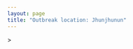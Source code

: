```yaml
---
layout: page
title: "Outbreak location: Jhunjhunun"
---
```

<div id="mapid">
<script src="https://buda-magenta.github.io/hazard_map/load_map.js"></script>
><script>
var marker_outbreak = L.marker([28.079690, 75.541768],{"autoPan": true}).addTo(map); marker_outbreak.bindTooltip("Jhunjhunun").openTooltip();

var circle_1 = L.circle([28.195647, 76.616518], {"pane": "markerPane", "color": "red", "fill": true, "fillOpacity": 0.2, "fillRule": "evenodd", "lineCap": "round", "lineJoin": "round", "opacity": 1.0, "radius": 110147, "stroke": true, "weight": 3}).addTo(map);
circle_1.bindTooltip("Rewari<br>rank: 1<br>hazard index: 0.110148")
circle_1.bindPopup('<a href="https://buda-magenta.github.io/hazard_map/Rewari">Rewari</a>')

var circle_2 = L.circle([27.662826, 75.027926], {"pane": "markerPane", "color": "red", "fill": true, "fillOpacity": 0.2, "fillRule": "evenodd", "lineCap": "round", "lineJoin": "round", "opacity": 1.0, "radius": 93434, "stroke": true, "weight": 3}).addTo(map);
circle_2.bindTooltip("Sikar<br>rank: 2<br>hazard index: 0.093435")
circle_2.bindPopup('<a href="https://buda-magenta.github.io/hazard_map/Sikar">Sikar</a>')

var circle_3 = L.circle([28.651718, 77.221939], {"pane": "markerPane", "color": "red", "fill": true, "fillOpacity": 0.2, "fillRule": "evenodd", "lineCap": "round", "lineJoin": "round", "opacity": 1.0, "radius": 75381, "stroke": true, "weight": 3}).addTo(map);
circle_3.bindTooltip("Delhi<br>rank: 3<br>hazard index: 0.075382")
circle_3.bindPopup('<a href="https://buda-magenta.github.io/hazard_map/Delhi">Delhi</a>')

var circle_4 = L.circle([26.915458, 75.818982], {"pane": "markerPane", "color": "red", "fill": true, "fillOpacity": 0.2, "fillRule": "evenodd", "lineCap": "round", "lineJoin": "round", "opacity": 1.0, "radius": 21804, "stroke": true, "weight": 3}).addTo(map);
circle_4.bindTooltip("Jaipur<br>rank: 4<br>hazard index: 0.021805")
circle_4.bindPopup('<a href="https://buda-magenta.github.io/hazard_map/Jaipur">Jaipur</a>')

var circle_5 = L.circle([29.168807, 75.746110], {"pane": "markerPane", "color": "red", "fill": true, "fillOpacity": 0.2, "fillRule": "evenodd", "lineCap": "round", "lineJoin": "round", "opacity": 1.0, "radius": 21322, "stroke": true, "weight": 3}).addTo(map);
circle_5.bindTooltip("Hisar<br>rank: 5<br>hazard index: 0.021323")
circle_5.bindPopup('<a href="https://buda-magenta.github.io/hazard_map/Hisar">Hisar</a>')

var circle_6 = L.circle([28.402979, 77.310384], {"pane": "markerPane", "color": "red", "fill": true, "fillOpacity": 0.2, "fillRule": "evenodd", "lineCap": "round", "lineJoin": "round", "opacity": 1.0, "radius": 8677, "stroke": true, "weight": 3}).addTo(map);
circle_6.bindTooltip("Faridabad<br>rank: 6<br>hazard index: 0.008677")
circle_6.bindPopup('<a href="https://buda-magenta.github.io/hazard_map/Faridabad">Faridabad</a>')

var circle_7 = L.circle([28.428262, 77.002700], {"pane": "markerPane", "color": "red", "fill": true, "fillOpacity": 0.2, "fillRule": "evenodd", "lineCap": "round", "lineJoin": "round", "opacity": 1.0, "radius": 5468, "stroke": true, "weight": 3}).addTo(map);
circle_7.bindTooltip("Gurgaon<br>rank: 7<br>hazard index: 0.005468")
circle_7.bindPopup('<a href="https://buda-magenta.github.io/hazard_map/Gurgaon">Gurgaon</a>')

var circle_8 = L.circle([28.793170, 76.139128], {"pane": "markerPane", "color": "red", "fill": true, "fillOpacity": 0.2, "fillRule": "evenodd", "lineCap": "round", "lineJoin": "round", "opacity": 1.0, "radius": 4948, "stroke": true, "weight": 3}).addTo(map);
circle_8.bindTooltip("Bhiwani<br>rank: 8<br>hazard index: 0.004948")
circle_8.bindPopup('<a href="https://buda-magenta.github.io/hazard_map/Bhiwani">Bhiwani</a>')

var circle_9 = L.circle([28.570784, 77.327107], {"pane": "markerPane", "color": "red", "fill": true, "fillOpacity": 0.2, "fillRule": "evenodd", "lineCap": "round", "lineJoin": "round", "opacity": 1.0, "radius": 3968, "stroke": true, "weight": 3}).addTo(map);
circle_9.bindTooltip("Noida<br>rank: 9<br>hazard index: 0.003968")
circle_9.bindPopup('<a href="https://buda-magenta.github.io/hazard_map/Noida">Noida</a>')

var circle_10 = L.circle([26.469100, 74.639000], {"pane": "markerPane", "color": "red", "fill": true, "fillOpacity": 0.2, "fillRule": "evenodd", "lineCap": "round", "lineJoin": "round", "opacity": 1.0, "radius": 3351, "stroke": true, "weight": 3}).addTo(map);
circle_10.bindTooltip("Ajmer<br>rank: 10<br>hazard index: 0.003352")
circle_10.bindPopup('<a href="https://buda-magenta.github.io/hazard_map/Ajmer">Ajmer</a>')

var circle_11 = L.circle([28.733400, 77.298600], {"pane": "markerPane", "color": "red", "fill": true, "fillOpacity": 0.2, "fillRule": "evenodd", "lineCap": "round", "lineJoin": "round", "opacity": 1.0, "radius": 3164, "stroke": true, "weight": 3}).addTo(map);
circle_11.bindTooltip("Loni<br>rank: 11<br>hazard index: 0.003165")
circle_11.bindPopup('<a href="https://buda-magenta.github.io/hazard_map/Loni">Loni</a>')

var circle_12 = L.circle([27.701115, 74.464936], {"pane": "markerPane", "color": "red", "fill": true, "fillOpacity": 0.2, "fillRule": "evenodd", "lineCap": "round", "lineJoin": "round", "opacity": 1.0, "radius": 2757, "stroke": true, "weight": 3}).addTo(map);
circle_12.bindTooltip("Sujangarh<br>rank: 12<br>hazard index: 0.002758")
circle_12.bindPopup('<a href="https://buda-magenta.github.io/hazard_map/Sujangarh">Sujangarh</a>')

var circle_13 = L.circle([28.901090, 76.580194], {"pane": "markerPane", "color": "red", "fill": true, "fillOpacity": 0.2, "fillRule": "evenodd", "lineCap": "round", "lineJoin": "round", "opacity": 1.0, "radius": 2305, "stroke": true, "weight": 3}).addTo(map);
circle_13.bindTooltip("Rohtak<br>rank: 13<br>hazard index: 0.002305")
circle_13.bindPopup('<a href="https://buda-magenta.github.io/hazard_map/Rohtak">Rohtak</a>')

var circle_14 = L.circle([27.060786, 74.176675], {"pane": "markerPane", "color": "red", "fill": true, "fillOpacity": 0.2, "fillRule": "evenodd", "lineCap": "round", "lineJoin": "round", "opacity": 1.0, "radius": 2077, "stroke": true, "weight": 3}).addTo(map);
circle_14.bindTooltip("Nagaur<br>rank: 14<br>hazard index: 0.002077")
circle_14.bindPopup('<a href="https://buda-magenta.github.io/hazard_map/Nagaur">Nagaur</a>')

var circle_15 = L.circle([27.639077, 76.614452], {"pane": "markerPane", "color": "red", "fill": true, "fillOpacity": 0.2, "fillRule": "evenodd", "lineCap": "round", "lineJoin": "round", "opacity": 1.0, "radius": 1947, "stroke": true, "weight": 3}).addTo(map);
circle_15.bindTooltip("Alwar<br>rank: 15<br>hazard index: 0.001948")
circle_15.bindPopup('<a href="https://buda-magenta.github.io/hazard_map/Alwar">Alwar</a>')

var circle_16 = L.circle([26.296772, 73.035143], {"pane": "markerPane", "color": "red", "fill": true, "fillOpacity": 0.2, "fillRule": "evenodd", "lineCap": "round", "lineJoin": "round", "opacity": 1.0, "radius": 1925, "stroke": true, "weight": 3}).addTo(map);
circle_16.bindTooltip("Jodhpur<br>rank: 16<br>hazard index: 0.001925")
circle_16.bindPopup('<a href="https://buda-magenta.github.io/hazard_map/Jodhpur">Jodhpur</a>')

var circle_17 = L.circle([28.015929, 73.317137], {"pane": "markerPane", "color": "red", "fill": true, "fillOpacity": 0.2, "fillRule": "evenodd", "lineCap": "round", "lineJoin": "round", "opacity": 1.0, "radius": 1866, "stroke": true, "weight": 3}).addTo(map);
circle_17.bindTooltip("Bikaner<br>rank: 17<br>hazard index: 0.001867")
circle_17.bindPopup('<a href="https://buda-magenta.github.io/hazard_map/Bikaner">Bikaner</a>')

var circle_18 = L.circle([28.206144, 74.691907], {"pane": "markerPane", "color": "red", "fill": true, "fillOpacity": 0.2, "fillRule": "evenodd", "lineCap": "round", "lineJoin": "round", "opacity": 1.0, "radius": 1843, "stroke": true, "weight": 3}).addTo(map);
circle_18.bindTooltip("Churu<br>rank: 18<br>hazard index: 0.001843")
circle_18.bindPopup('<a href="https://buda-magenta.github.io/hazard_map/Churu">Churu</a>')

var circle_19 = L.circle([29.003314, 77.016732], {"pane": "markerPane", "color": "red", "fill": true, "fillOpacity": 0.2, "fillRule": "evenodd", "lineCap": "round", "lineJoin": "round", "opacity": 1.0, "radius": 1711, "stroke": true, "weight": 3}).addTo(map);
circle_19.bindTooltip("Sonipat<br>rank: 19<br>hazard index: 0.001712")
circle_19.bindPopup('<a href="https://buda-magenta.github.io/hazard_map/Sonipat">Sonipat</a>')

var circle_20 = L.circle([30.179115, 75.047102], {"pane": "markerPane", "color": "red", "fill": true, "fillOpacity": 0.2, "fillRule": "evenodd", "lineCap": "round", "lineJoin": "round", "opacity": 1.0, "radius": 1628, "stroke": true, "weight": 3}).addTo(map);
circle_20.bindTooltip("Bathinda<br>rank: 20<br>hazard index: 0.001628")
circle_20.bindPopup('<a href="https://buda-magenta.github.io/hazard_map/Bathinda">Bathinda</a>')

var circle_21 = L.circle([29.367200, 74.298364], {"pane": "markerPane", "color": "red", "fill": true, "fillOpacity": 0.2, "fillRule": "evenodd", "lineCap": "round", "lineJoin": "round", "opacity": 1.0, "radius": 1590, "stroke": true, "weight": 3}).addTo(map);
circle_21.bindTooltip("Hanumangarh<br>rank: 21<br>hazard index: 0.001591")
circle_21.bindPopup('<a href="https://buda-magenta.github.io/hazard_map/Hanumangarh">Hanumangarh</a>')

var circle_22 = L.circle([26.460914, 80.321759], {"pane": "markerPane", "color": "red", "fill": true, "fillOpacity": 0.2, "fillRule": "evenodd", "lineCap": "round", "lineJoin": "round", "opacity": 1.0, "radius": 1436, "stroke": true, "weight": 3}).addTo(map);
circle_22.bindTooltip("Kanpur<br>rank: 22<br>hazard index: 0.001436")
circle_22.bindPopup('<a href="https://buda-magenta.github.io/hazard_map/Kanpur">Kanpur</a>')

var circle_23 = L.circle([19.075990, 72.877393], {"pane": "markerPane", "color": "red", "fill": true, "fillOpacity": 0.2, "fillRule": "evenodd", "lineCap": "round", "lineJoin": "round", "opacity": 1.0, "radius": 1294, "stroke": true, "weight": 3}).addTo(map);
circle_23.bindTooltip("Mumbai<br>rank: 23<br>hazard index: 0.001294")
circle_23.bindPopup('<a href="https://buda-magenta.github.io/hazard_map/Mumbai">Mumbai</a>')

var circle_24 = L.circle([28.753900, 77.399900], {"pane": "markerPane", "color": "red", "fill": true, "fillOpacity": 0.2, "fillRule": "evenodd", "lineCap": "round", "lineJoin": "round", "opacity": 1.0, "radius": 1170, "stroke": true, "weight": 3}).addTo(map);
circle_24.bindTooltip("Khora<br>rank: 24<br>hazard index: 0.001170")
circle_24.bindPopup('<a href="https://buda-magenta.github.io/hazard_map/Khora">Khora</a>')

var circle_25 = L.circle([29.583333, 75.083333], {"pane": "markerPane", "color": "red", "fill": true, "fillOpacity": 0.2, "fillRule": "evenodd", "lineCap": "round", "lineJoin": "round", "opacity": 1.0, "radius": 1132, "stroke": true, "weight": 3}).addTo(map);
circle_25.bindTooltip("Sirsa<br>rank: 25<br>hazard index: 0.001132")
circle_25.bindPopup('<a href="https://buda-magenta.github.io/hazard_map/Sirsa">Sirsa</a>')

var circle_26 = L.circle([28.660965, 76.834676], {"pane": "markerPane", "color": "red", "fill": true, "fillOpacity": 0.2, "fillRule": "evenodd", "lineCap": "round", "lineJoin": "round", "opacity": 1.0, "radius": 1052, "stroke": true, "weight": 3}).addTo(map);
circle_26.bindTooltip("Bahadurgarh<br>rank: 26<br>hazard index: 0.001053")
circle_26.bindPopup('<a href="https://buda-magenta.github.io/hazard_map/Bahadurgarh">Bahadurgarh</a>')

var circle_27 = L.circle([29.301826, 76.338471], {"pane": "markerPane", "color": "red", "fill": true, "fillOpacity": 0.2, "fillRule": "evenodd", "lineCap": "round", "lineJoin": "round", "opacity": 1.0, "radius": 1026, "stroke": true, "weight": 3}).addTo(map);
circle_27.bindTooltip("Jind<br>rank: 27<br>hazard index: 0.001027")
circle_27.bindPopup('<a href="https://buda-magenta.github.io/hazard_map/Jind">Jind</a>')

var circle_28 = L.circle([26.838100, 80.934600], {"pane": "markerPane", "color": "red", "fill": true, "fillOpacity": 0.2, "fillRule": "evenodd", "lineCap": "round", "lineJoin": "round", "opacity": 1.0, "radius": 986, "stroke": true, "weight": 3}).addTo(map);
circle_28.bindTooltip("Lucknow<br>rank: 28<br>hazard index: 0.000987")
circle_28.bindPopup('<a href="https://buda-magenta.github.io/hazard_map/Lucknow">Lucknow</a>')

var circle_29 = L.circle([26.588559, 74.861097], {"pane": "markerPane", "color": "red", "fill": true, "fillOpacity": 0.2, "fillRule": "evenodd", "lineCap": "round", "lineJoin": "round", "opacity": 1.0, "radius": 957, "stroke": true, "weight": 3}).addTo(map);
circle_29.bindTooltip("Kishangarh<br>rank: 29<br>hazard index: 0.000958")
circle_29.bindPopup('<a href="https://buda-magenta.github.io/hazard_map/Kishangarh">Kishangarh</a>')

var circle_30 = L.circle([25.196826, 76.000893], {"pane": "markerPane", "color": "red", "fill": true, "fillOpacity": 0.2, "fillRule": "evenodd", "lineCap": "round", "lineJoin": "round", "opacity": 1.0, "radius": 893, "stroke": true, "weight": 3}).addTo(map);
circle_30.bindTooltip("Kota<br>rank: 30<br>hazard index: 0.000893")
circle_30.bindPopup('<a href="https://buda-magenta.github.io/hazard_map/Kota">Kota</a>')

var circle_31 = L.circle([28.651718, 77.221939], {"pane": "markerPane", "color": "red", "fill": true, "fillOpacity": 0.2, "fillRule": "evenodd", "lineCap": "round", "lineJoin": "round", "opacity": 1.0, "radius": 846, "stroke": true, "weight": 3}).addTo(map);
circle_31.bindTooltip("Dehri<br>rank: 31<br>hazard index: 0.000847")
circle_31.bindPopup('<a href="https://buda-magenta.github.io/hazard_map/Dehri">Dehri</a>')

var circle_32 = L.circle([25.531031, 78.652689], {"pane": "markerPane", "color": "red", "fill": true, "fillOpacity": 0.2, "fillRule": "evenodd", "lineCap": "round", "lineJoin": "round", "opacity": 1.0, "radius": 805, "stroke": true, "weight": 3}).addTo(map);
circle_32.bindTooltip("Jhansi<br>rank: 32<br>hazard index: 0.000805")
circle_32.bindPopup('<a href="https://buda-magenta.github.io/hazard_map/Jhansi">Jhansi</a>')

var circle_33 = L.circle([28.176959, 77.373112], {"pane": "markerPane", "color": "red", "fill": true, "fillOpacity": 0.2, "fillRule": "evenodd", "lineCap": "round", "lineJoin": "round", "opacity": 1.0, "radius": 790, "stroke": true, "weight": 3}).addTo(map);
circle_33.bindTooltip("Palwal<br>rank: 33<br>hazard index: 0.000790")
circle_33.bindPopup('<a href="https://buda-magenta.github.io/hazard_map/Palwal">Palwal</a>')

var circle_34 = L.circle([30.909016, 75.851601], {"pane": "markerPane", "color": "red", "fill": true, "fillOpacity": 0.2, "fillRule": "evenodd", "lineCap": "round", "lineJoin": "round", "opacity": 1.0, "radius": 707, "stroke": true, "weight": 3}).addTo(map);
circle_34.bindTooltip("Ludhiana<br>rank: 34<br>hazard index: 0.000708")
circle_34.bindPopup('<a href="https://buda-magenta.github.io/hazard_map/Ludhiana">Ludhiana</a>')

var circle_35 = L.circle([12.979120, 77.591300], {"pane": "markerPane", "color": "red", "fill": true, "fillOpacity": 0.2, "fillRule": "evenodd", "lineCap": "round", "lineJoin": "round", "opacity": 1.0, "radius": 681, "stroke": true, "weight": 3}).addTo(map);
circle_35.bindTooltip("Bangalore<br>rank: 35<br>hazard index: 0.000681")
circle_35.bindPopup('<a href="https://buda-magenta.github.io/hazard_map/Bangalore">Bangalore</a>')

var circle_36 = L.circle([28.863842, 78.805778], {"pane": "markerPane", "color": "red", "fill": true, "fillOpacity": 0.2, "fillRule": "evenodd", "lineCap": "round", "lineJoin": "round", "opacity": 1.0, "radius": 679, "stroke": true, "weight": 3}).addTo(map);
circle_36.bindTooltip("Moradabad<br>rank: 36<br>hazard index: 0.000680")
circle_36.bindPopup('<a href="https://buda-magenta.github.io/hazard_map/Moradabad">Moradabad</a>')

var circle_37 = L.circle([29.000653, 77.768229], {"pane": "markerPane", "color": "red", "fill": true, "fillOpacity": 0.2, "fillRule": "evenodd", "lineCap": "round", "lineJoin": "round", "opacity": 1.0, "radius": 656, "stroke": true, "weight": 3}).addTo(map);
circle_37.bindTooltip("Meerut<br>rank: 37<br>hazard index: 0.000656")
circle_37.bindPopup('<a href="https://buda-magenta.github.io/hazard_map/Meerut">Meerut</a>')

var circle_38 = L.circle([22.541418, 88.357691], {"pane": "markerPane", "color": "red", "fill": true, "fillOpacity": 0.2, "fillRule": "evenodd", "lineCap": "round", "lineJoin": "round", "opacity": 1.0, "radius": 574, "stroke": true, "weight": 3}).addTo(map);
circle_38.bindTooltip("Kolkata<br>rank: 38<br>hazard index: 0.000575")
circle_38.bindPopup('<a href="https://buda-magenta.github.io/hazard_map/Kolkata">Kolkata</a>')

var circle_39 = L.circle([29.988077, 77.508130], {"pane": "markerPane", "color": "red", "fill": true, "fillOpacity": 0.2, "fillRule": "evenodd", "lineCap": "round", "lineJoin": "round", "opacity": 1.0, "radius": 506, "stroke": true, "weight": 3}).addTo(map);
circle_39.bindTooltip("Saharanpur<br>rank: 39<br>hazard index: 0.000507")
circle_39.bindPopup('<a href="https://buda-magenta.github.io/hazard_map/Saharanpur">Saharanpur</a>')

var circle_40 = L.circle([25.609324, 85.123525], {"pane": "markerPane", "color": "red", "fill": true, "fillOpacity": 0.2, "fillRule": "evenodd", "lineCap": "round", "lineJoin": "round", "opacity": 1.0, "radius": 489, "stroke": true, "weight": 3}).addTo(map);
circle_40.bindTooltip("Patna<br>rank: 40<br>hazard index: 0.000489")
circle_40.bindPopup('<a href="https://buda-magenta.github.io/hazard_map/Patna">Patna</a>')

var circle_41 = L.circle([23.021624, 72.579707], {"pane": "markerPane", "color": "red", "fill": true, "fillOpacity": 0.2, "fillRule": "evenodd", "lineCap": "round", "lineJoin": "round", "opacity": 1.0, "radius": 489, "stroke": true, "weight": 3}).addTo(map);
circle_41.bindTooltip("Ahmedabad<br>rank: 41<br>hazard index: 0.000489")
circle_41.bindPopup('<a href="https://buda-magenta.github.io/hazard_map/Ahmedabad">Ahmedabad</a>')

var circle_42 = L.circle([27.175255, 78.009816], {"pane": "markerPane", "color": "red", "fill": true, "fillOpacity": 0.2, "fillRule": "evenodd", "lineCap": "round", "lineJoin": "round", "opacity": 1.0, "radius": 476, "stroke": true, "weight": 3}).addTo(map);
circle_42.bindTooltip("Agra<br>rank: 42<br>hazard index: 0.000477")
circle_42.bindPopup('<a href="https://buda-magenta.github.io/hazard_map/Agra">Agra</a>')

var circle_43 = L.circle([17.388786, 78.461065], {"pane": "markerPane", "color": "red", "fill": true, "fillOpacity": 0.2, "fillRule": "evenodd", "lineCap": "round", "lineJoin": "round", "opacity": 1.0, "radius": 476, "stroke": true, "weight": 3}).addTo(map);
circle_43.bindTooltip("Hyderabad<br>rank: 43<br>hazard index: 0.000477")
circle_43.bindPopup('<a href="https://buda-magenta.github.io/hazard_map/Hyderabad">Hyderabad</a>')

var circle_44 = L.circle([27.876990, 78.137290], {"pane": "markerPane", "color": "red", "fill": true, "fillOpacity": 0.2, "fillRule": "evenodd", "lineCap": "round", "lineJoin": "round", "opacity": 1.0, "radius": 436, "stroke": true, "weight": 3}).addTo(map);
circle_44.bindTooltip("Aligarh<br>rank: 44<br>hazard index: 0.000436")
circle_44.bindPopup('<a href="https://buda-magenta.github.io/hazard_map/Aligarh">Aligarh</a>')

var circle_45 = L.circle([13.083694, 80.270186], {"pane": "markerPane", "color": "red", "fill": true, "fillOpacity": 0.2, "fillRule": "evenodd", "lineCap": "round", "lineJoin": "round", "opacity": 1.0, "radius": 415, "stroke": true, "weight": 3}).addTo(map);
circle_45.bindTooltip("Chennai<br>rank: 45<br>hazard index: 0.000415")
circle_45.bindPopup('<a href="https://buda-magenta.github.io/hazard_map/Chennai">Chennai</a>')

var circle_46 = L.circle([18.521428, 73.854454], {"pane": "markerPane", "color": "red", "fill": true, "fillOpacity": 0.2, "fillRule": "evenodd", "lineCap": "round", "lineJoin": "round", "opacity": 1.0, "radius": 405, "stroke": true, "weight": 3}).addTo(map);
circle_46.bindTooltip("Pune<br>rank: 46<br>hazard index: 0.000405")
circle_46.bindPopup('<a href="https://buda-magenta.github.io/hazard_map/Pune">Pune</a>')

var circle_47 = L.circle([30.733442, 76.779714], {"pane": "markerPane", "color": "red", "fill": true, "fillOpacity": 0.2, "fillRule": "evenodd", "lineCap": "round", "lineJoin": "round", "opacity": 1.0, "radius": 401, "stroke": true, "weight": 3}).addTo(map);
circle_47.bindTooltip("Chandigarh<br>rank: 47<br>hazard index: 0.000402")
circle_47.bindPopup('<a href="https://buda-magenta.github.io/hazard_map/Chandigarh">Chandigarh</a>')

var circle_48 = L.circle([25.603508, 83.507454], {"pane": "markerPane", "color": "red", "fill": true, "fillOpacity": 0.2, "fillRule": "evenodd", "lineCap": "round", "lineJoin": "round", "opacity": 1.0, "radius": 384, "stroke": true, "weight": 3}).addTo(map);
circle_48.bindTooltip("Ghazipur<br>rank: 48<br>hazard index: 0.000385")
circle_48.bindPopup('<a href="https://buda-magenta.github.io/hazard_map/Ghazipur">Ghazipur</a>')

var circle_49 = L.circle([26.122147, 75.663754], {"pane": "markerPane", "color": "red", "fill": true, "fillOpacity": 0.2, "fillRule": "evenodd", "lineCap": "round", "lineJoin": "round", "opacity": 1.0, "radius": 381, "stroke": true, "weight": 3}).addTo(map);
circle_49.bindTooltip("Tonk<br>rank: 49<br>hazard index: 0.000382")
circle_49.bindPopup('<a href="https://buda-magenta.github.io/hazard_map/Tonk">Tonk</a>')

var circle_50 = L.circle([25.438130, 81.833800], {"pane": "markerPane", "color": "red", "fill": true, "fillOpacity": 0.2, "fillRule": "evenodd", "lineCap": "round", "lineJoin": "round", "opacity": 1.0, "radius": 348, "stroke": true, "weight": 3}).addTo(map);
circle_50.bindTooltip("Allahabad<br>rank: 50<br>hazard index: 0.000348")
circle_50.bindPopup('<a href="https://buda-magenta.github.io/hazard_map/Allahabad">Allahabad</a>')

var circle_51 = L.circle([31.634308, 74.873679], {"pane": "markerPane", "color": "red", "fill": true, "fillOpacity": 0.2, "fillRule": "evenodd", "lineCap": "round", "lineJoin": "round", "opacity": 1.0, "radius": 344, "stroke": true, "weight": 3}).addTo(map);
circle_51.bindTooltip("Amritsar<br>rank: 51<br>hazard index: 0.000344")
circle_51.bindPopup('<a href="https://buda-magenta.github.io/hazard_map/Amritsar">Amritsar</a>')

var circle_52 = L.circle([29.391275, 76.977168], {"pane": "markerPane", "color": "red", "fill": true, "fillOpacity": 0.2, "fillRule": "evenodd", "lineCap": "round", "lineJoin": "round", "opacity": 1.0, "radius": 316, "stroke": true, "weight": 3}).addTo(map);
circle_52.bindTooltip("Panipat<br>rank: 52<br>hazard index: 0.000317")
circle_52.bindPopup('<a href="https://buda-magenta.github.io/hazard_map/Panipat">Panipat</a>')

var circle_53 = L.circle([31.292011, 75.568058], {"pane": "markerPane", "color": "red", "fill": true, "fillOpacity": 0.2, "fillRule": "evenodd", "lineCap": "round", "lineJoin": "round", "opacity": 1.0, "radius": 305, "stroke": true, "weight": 3}).addTo(map);
circle_53.bindTooltip("Jalandhar<br>rank: 53<br>hazard index: 0.000305")
circle_53.bindPopup('<a href="https://buda-magenta.github.io/hazard_map/Jalandhar">Jalandhar</a>')

var circle_54 = L.circle([30.145054, 74.195660], {"pane": "markerPane", "color": "red", "fill": true, "fillOpacity": 0.2, "fillRule": "evenodd", "lineCap": "round", "lineJoin": "round", "opacity": 1.0, "radius": 260, "stroke": true, "weight": 3}).addTo(map);
circle_54.bindTooltip("Abohar<br>rank: 54<br>hazard index: 0.000260")
circle_54.bindPopup('<a href="https://buda-magenta.github.io/hazard_map/Abohar">Abohar</a>')

var circle_55 = L.circle([26.099214, 74.312704], {"pane": "markerPane", "color": "red", "fill": true, "fillOpacity": 0.2, "fillRule": "evenodd", "lineCap": "round", "lineJoin": "round", "opacity": 1.0, "radius": 252, "stroke": true, "weight": 3}).addTo(map);
circle_55.bindTooltip("Beawar<br>rank: 55<br>hazard index: 0.000253")
circle_55.bindPopup('<a href="https://buda-magenta.github.io/hazard_map/Beawar">Beawar</a>')

var circle_56 = L.circle([25.335649, 83.007629], {"pane": "markerPane", "color": "red", "fill": true, "fillOpacity": 0.2, "fillRule": "evenodd", "lineCap": "round", "lineJoin": "round", "opacity": 1.0, "radius": 252, "stroke": true, "weight": 3}).addTo(map);
circle_56.bindTooltip("Varanasi<br>rank: 56<br>hazard index: 0.000252")
circle_56.bindPopup('<a href="https://buda-magenta.github.io/hazard_map/Varanasi">Varanasi</a>')

var circle_57 = L.circle([28.457876, 79.405571], {"pane": "markerPane", "color": "red", "fill": true, "fillOpacity": 0.2, "fillRule": "evenodd", "lineCap": "round", "lineJoin": "round", "opacity": 1.0, "radius": 243, "stroke": true, "weight": 3}).addTo(map);
circle_57.bindTooltip("Bareilly<br>rank: 57<br>hazard index: 0.000243")
circle_57.bindPopup('<a href="https://buda-magenta.github.io/hazard_map/Bareilly">Bareilly</a>')

var circle_58 = L.circle([15.398403, 73.812918], {"pane": "markerPane", "color": "red", "fill": true, "fillOpacity": 0.2, "fillRule": "evenodd", "lineCap": "round", "lineJoin": "round", "opacity": 1.0, "radius": 241, "stroke": true, "weight": 3}).addTo(map);
circle_58.bindTooltip("Vasco Da Gama<br>rank: 58<br>hazard index: 0.000242")
circle_58.bindPopup('<a href="https://buda-magenta.github.io/hazard_map/Vasco_Da_Gama">Vasco Da Gama</a>')

var circle_59 = L.circle([25.488773, 74.699613], {"pane": "markerPane", "color": "red", "fill": true, "fillOpacity": 0.2, "fillRule": "evenodd", "lineCap": "round", "lineJoin": "round", "opacity": 1.0, "radius": 239, "stroke": true, "weight": 3}).addTo(map);
circle_59.bindTooltip("Bhilwara<br>rank: 59<br>hazard index: 0.000239")
circle_59.bindPopup('<a href="https://buda-magenta.github.io/hazard_map/Bhilwara">Bhilwara</a>')

var circle_60 = L.circle([26.180598, 91.753943], {"pane": "markerPane", "color": "red", "fill": true, "fillOpacity": 0.2, "fillRule": "evenodd", "lineCap": "round", "lineJoin": "round", "opacity": 1.0, "radius": 237, "stroke": true, "weight": 3}).addTo(map);
circle_60.bindTooltip("Guwahati<br>rank: 60<br>hazard index: 0.000237")
circle_60.bindPopup('<a href="https://buda-magenta.github.io/hazard_map/Guwahati">Guwahati</a>')

var circle_61 = L.circle([29.448006, 77.740685], {"pane": "markerPane", "color": "red", "fill": true, "fillOpacity": 0.2, "fillRule": "evenodd", "lineCap": "round", "lineJoin": "round", "opacity": 1.0, "radius": 234, "stroke": true, "weight": 3}).addTo(map);
circle_61.bindTooltip("Muzaffarnagar<br>rank: 61<br>hazard index: 0.000234")
circle_61.bindPopup('<a href="https://buda-magenta.github.io/hazard_map/Muzaffarnagar">Muzaffarnagar</a>')

var circle_62 = L.circle([23.493079, 74.348402], {"pane": "markerPane", "color": "red", "fill": true, "fillOpacity": 0.2, "fillRule": "evenodd", "lineCap": "round", "lineJoin": "round", "opacity": 1.0, "radius": 230, "stroke": true, "weight": 3}).addTo(map);
circle_62.bindTooltip("Banswara<br>rank: 62<br>hazard index: 0.000230")
circle_62.bindPopup('<a href="https://buda-magenta.github.io/hazard_map/Banswara">Banswara</a>')

var circle_63 = L.circle([28.740613, 77.835426], {"pane": "markerPane", "color": "red", "fill": true, "fillOpacity": 0.2, "fillRule": "evenodd", "lineCap": "round", "lineJoin": "round", "opacity": 1.0, "radius": 221, "stroke": true, "weight": 3}).addTo(map);
circle_63.bindTooltip("Hapur<br>rank: 63<br>hazard index: 0.000222")
circle_63.bindPopup('<a href="https://buda-magenta.github.io/hazard_map/Hapur">Hapur</a>')

var circle_64 = L.circle([27.633333, 77.583333], {"pane": "markerPane", "color": "red", "fill": true, "fillOpacity": 0.2, "fillRule": "evenodd", "lineCap": "round", "lineJoin": "round", "opacity": 1.0, "radius": 220, "stroke": true, "weight": 3}).addTo(map);
circle_64.bindTooltip("Mathura<br>rank: 64<br>hazard index: 0.000220")
circle_64.bindPopup('<a href="https://buda-magenta.github.io/hazard_map/Mathura">Mathura</a>')

var circle_65 = L.circle([29.680327, 76.989625], {"pane": "markerPane", "color": "red", "fill": true, "fillOpacity": 0.2, "fillRule": "evenodd", "lineCap": "round", "lineJoin": "round", "opacity": 1.0, "radius": 217, "stroke": true, "weight": 3}).addTo(map);
circle_65.bindTooltip("Karnal<br>rank: 65<br>hazard index: 0.000218")
circle_65.bindPopup('<a href="https://buda-magenta.github.io/hazard_map/Karnal">Karnal</a>')

var circle_66 = L.circle([30.283140, 74.522997], {"pane": "markerPane", "color": "red", "fill": true, "fillOpacity": 0.2, "fillRule": "evenodd", "lineCap": "round", "lineJoin": "round", "opacity": 1.0, "radius": 215, "stroke": true, "weight": 3}).addTo(map);
circle_66.bindTooltip("Muktsar<br>rank: 66<br>hazard index: 0.000215")
circle_66.bindPopup('<a href="https://buda-magenta.github.io/hazard_map/Muktsar">Muktsar</a>')

var circle_67 = L.circle([34.074744, 74.820444], {"pane": "markerPane", "color": "red", "fill": true, "fillOpacity": 0.2, "fillRule": "evenodd", "lineCap": "round", "lineJoin": "round", "opacity": 1.0, "radius": 211, "stroke": true, "weight": 3}).addTo(map);
circle_67.bindTooltip("Srinagar<br>rank: 67<br>hazard index: 0.000212")
circle_67.bindPopup('<a href="https://buda-magenta.github.io/hazard_map/Srinagar">Srinagar</a>')

var circle_68 = L.circle([23.258486, 77.401989], {"pane": "markerPane", "color": "red", "fill": true, "fillOpacity": 0.2, "fillRule": "evenodd", "lineCap": "round", "lineJoin": "round", "opacity": 1.0, "radius": 210, "stroke": true, "weight": 3}).addTo(map);
circle_68.bindTooltip("Bhopal<br>rank: 68<br>hazard index: 0.000210")
circle_68.bindPopup('<a href="https://buda-magenta.github.io/hazard_map/Bhopal">Bhopal</a>')

var circle_69 = L.circle([28.794068, 79.185930], {"pane": "markerPane", "color": "red", "fill": true, "fillOpacity": 0.2, "fillRule": "evenodd", "lineCap": "round", "lineJoin": "round", "opacity": 1.0, "radius": 199, "stroke": true, "weight": 3}).addTo(map);
circle_69.bindTooltip("Rampur<br>rank: 69<br>hazard index: 0.000199")
circle_69.bindPopup('<a href="https://buda-magenta.github.io/hazard_map/Rampur">Rampur</a>')

var circle_70 = L.circle([21.149813, 79.082056], {"pane": "markerPane", "color": "red", "fill": true, "fillOpacity": 0.2, "fillRule": "evenodd", "lineCap": "round", "lineJoin": "round", "opacity": 1.0, "radius": 197, "stroke": true, "weight": 3}).addTo(map);
circle_70.bindTooltip("Nagpur<br>rank: 70<br>hazard index: 0.000197")
circle_70.bindPopup('<a href="https://buda-magenta.github.io/hazard_map/Nagpur">Nagpur</a>')

var circle_71 = L.circle([27.177366, 78.389912], {"pane": "markerPane", "color": "red", "fill": true, "fillOpacity": 0.2, "fillRule": "evenodd", "lineCap": "round", "lineJoin": "round", "opacity": 1.0, "radius": 195, "stroke": true, "weight": 3}).addTo(map);
circle_71.bindTooltip("Firozabad<br>rank: 71<br>hazard index: 0.000195")
circle_71.bindPopup('<a href="https://buda-magenta.github.io/hazard_map/Firozabad">Firozabad</a>')

var circle_72 = L.circle([20.266777, 85.843559], {"pane": "markerPane", "color": "red", "fill": true, "fillOpacity": 0.2, "fillRule": "evenodd", "lineCap": "round", "lineJoin": "round", "opacity": 1.0, "radius": 191, "stroke": true, "weight": 3}).addTo(map);
circle_72.bindTooltip("Bhubaneswar<br>rank: 72<br>hazard index: 0.000192")
circle_72.bindPopup('<a href="https://buda-magenta.github.io/hazard_map/Bhubaneswar">Bhubaneswar</a>')

var circle_73 = L.circle([30.325565, 78.043681], {"pane": "markerPane", "color": "red", "fill": true, "fillOpacity": 0.2, "fillRule": "evenodd", "lineCap": "round", "lineJoin": "round", "opacity": 1.0, "radius": 190, "stroke": true, "weight": 3}).addTo(map);
circle_73.bindTooltip("Dehradun<br>rank: 73<br>hazard index: 0.000190")
circle_73.bindPopup('<a href="https://buda-magenta.github.io/hazard_map/Dehradun">Dehradun</a>')

var circle_74 = L.circle([32.718561, 74.858092], {"pane": "markerPane", "color": "red", "fill": true, "fillOpacity": 0.2, "fillRule": "evenodd", "lineCap": "round", "lineJoin": "round", "opacity": 1.0, "radius": 186, "stroke": true, "weight": 3}).addTo(map);
circle_74.bindTooltip("Jammu<br>rank: 74<br>hazard index: 0.000187")
circle_74.bindPopup('<a href="https://buda-magenta.github.io/hazard_map/Jammu">Jammu</a>')

var circle_75 = L.circle([23.370035, 85.325013], {"pane": "markerPane", "color": "red", "fill": true, "fillOpacity": 0.2, "fillRule": "evenodd", "lineCap": "round", "lineJoin": "round", "opacity": 1.0, "radius": 174, "stroke": true, "weight": 3}).addTo(map);
circle_75.bindTooltip("Ranchi<br>rank: 75<br>hazard index: 0.000175")
circle_75.bindPopup('<a href="https://buda-magenta.github.io/hazard_map/Ranchi">Ranchi</a>')

var circle_76 = L.circle([29.500882, 77.348383], {"pane": "markerPane", "color": "red", "fill": true, "fillOpacity": 0.2, "fillRule": "evenodd", "lineCap": "round", "lineJoin": "round", "opacity": 1.0, "radius": 162, "stroke": true, "weight": 3}).addTo(map);
circle_76.bindTooltip("Shamli<br>rank: 76<br>hazard index: 0.000163")
circle_76.bindPopup('<a href="https://buda-magenta.github.io/hazard_map/Shamli">Shamli</a>')

var circle_77 = L.circle([29.938447, 78.145298], {"pane": "markerPane", "color": "red", "fill": true, "fillOpacity": 0.2, "fillRule": "evenodd", "lineCap": "round", "lineJoin": "round", "opacity": 1.0, "radius": 161, "stroke": true, "weight": 3}).addTo(map);
circle_77.bindTooltip("Haridwar<br>rank: 77<br>hazard index: 0.000162")
circle_77.bindPopup('<a href="https://buda-magenta.github.io/hazard_map/Haridwar">Haridwar</a>')

var circle_78 = L.circle([29.154148, 77.305954], {"pane": "markerPane", "color": "red", "fill": true, "fillOpacity": 0.2, "fillRule": "evenodd", "lineCap": "round", "lineJoin": "round", "opacity": 1.0, "radius": 155, "stroke": true, "weight": 3}).addTo(map);
circle_78.bindTooltip("Baraut<br>rank: 78<br>hazard index: 0.000156")
circle_78.bindPopup('<a href="https://buda-magenta.github.io/hazard_map/Baraut">Baraut</a>')

var circle_79 = L.circle([26.698885, 88.320030], {"pane": "markerPane", "color": "red", "fill": true, "fillOpacity": 0.2, "fillRule": "evenodd", "lineCap": "round", "lineJoin": "round", "opacity": 1.0, "radius": 153, "stroke": true, "weight": 3}).addTo(map);
circle_79.bindTooltip("Bagdogra<br>rank: 79<br>hazard index: 0.000154")
circle_79.bindPopup('<a href="https://buda-magenta.github.io/hazard_map/Bagdogra">Bagdogra</a>')

var circle_80 = L.circle([22.720362, 75.868200], {"pane": "markerPane", "color": "red", "fill": true, "fillOpacity": 0.2, "fillRule": "evenodd", "lineCap": "round", "lineJoin": "round", "opacity": 1.0, "radius": 145, "stroke": true, "weight": 3}).addTo(map);
circle_80.bindTooltip("Indore<br>rank: 80<br>hazard index: 0.000146")
circle_80.bindPopup('<a href="https://buda-magenta.github.io/hazard_map/Indore">Indore</a>')

var circle_81 = L.circle([21.170200, 72.831100], {"pane": "markerPane", "color": "red", "fill": true, "fillOpacity": 0.2, "fillRule": "evenodd", "lineCap": "round", "lineJoin": "round", "opacity": 1.0, "radius": 145, "stroke": true, "weight": 3}).addTo(map);
circle_81.bindTooltip("Surat<br>rank: 81<br>hazard index: 0.000146")
circle_81.bindPopup('<a href="https://buda-magenta.github.io/hazard_map/Surat">Surat</a>')

var circle_82 = L.circle([24.796436, 85.007956], {"pane": "markerPane", "color": "red", "fill": true, "fillOpacity": 0.2, "fillRule": "evenodd", "lineCap": "round", "lineJoin": "round", "opacity": 1.0, "radius": 143, "stroke": true, "weight": 3}).addTo(map);
circle_82.bindTooltip("Gaya<br>rank: 82<br>hazard index: 0.000143")
circle_82.bindPopup('<a href="https://buda-magenta.github.io/hazard_map/Gaya">Gaya</a>')

var circle_83 = L.circle([30.209087, 76.339872], {"pane": "markerPane", "color": "red", "fill": true, "fillOpacity": 0.2, "fillRule": "evenodd", "lineCap": "round", "lineJoin": "round", "opacity": 1.0, "radius": 139, "stroke": true, "weight": 3}).addTo(map);
circle_83.bindTooltip("Patiala<br>rank: 83<br>hazard index: 0.000140")
circle_83.bindPopup('<a href="https://buda-magenta.github.io/hazard_map/Patiala">Patiala</a>')

var circle_84 = L.circle([26.203725, 78.157363], {"pane": "markerPane", "color": "red", "fill": true, "fillOpacity": 0.2, "fillRule": "evenodd", "lineCap": "round", "lineJoin": "round", "opacity": 1.0, "radius": 129, "stroke": true, "weight": 3}).addTo(map);
circle_84.bindTooltip("Gwalior<br>rank: 84<br>hazard index: 0.000130")
circle_84.bindPopup('<a href="https://buda-magenta.github.io/hazard_map/Gwalior">Gwalior</a>')

var circle_85 = L.circle([9.931308, 76.267414], {"pane": "markerPane", "color": "red", "fill": true, "fillOpacity": 0.2, "fillRule": "evenodd", "lineCap": "round", "lineJoin": "round", "opacity": 1.0, "radius": 125, "stroke": true, "weight": 3}).addTo(map);
circle_85.bindTooltip("Kochi<br>rank: 85<br>hazard index: 0.000126")
circle_85.bindPopup('<a href="https://buda-magenta.github.io/hazard_map/Kochi">Kochi</a>')

var circle_86 = L.circle([30.384367, 76.770421], {"pane": "markerPane", "color": "red", "fill": true, "fillOpacity": 0.2, "fillRule": "evenodd", "lineCap": "round", "lineJoin": "round", "opacity": 1.0, "radius": 124, "stroke": true, "weight": 3}).addTo(map);
circle_86.bindTooltip("Ambala<br>rank: 86<br>hazard index: 0.000124")
circle_86.bindPopup('<a href="https://buda-magenta.github.io/hazard_map/Ambala">Ambala</a>')

var circle_87 = L.circle([24.578721, 73.686257], {"pane": "markerPane", "color": "red", "fill": true, "fillOpacity": 0.2, "fillRule": "evenodd", "lineCap": "round", "lineJoin": "round", "opacity": 1.0, "radius": 123, "stroke": true, "weight": 3}).addTo(map);
circle_87.bindTooltip("Udaipur<br>rank: 87<br>hazard index: 0.000123")
circle_87.bindPopup('<a href="https://buda-magenta.github.io/hazard_map/Udaipur">Udaipur</a>')

var circle_88 = L.circle([28.923397, 78.488317], {"pane": "markerPane", "color": "red", "fill": true, "fillOpacity": 0.2, "fillRule": "evenodd", "lineCap": "round", "lineJoin": "round", "opacity": 1.0, "radius": 114, "stroke": true, "weight": 3}).addTo(map);
circle_88.bindTooltip("Amroha<br>rank: 88<br>hazard index: 0.000114")
circle_88.bindPopup('<a href="https://buda-magenta.github.io/hazard_map/Amroha">Amroha</a>')

var circle_89 = L.circle([21.237947, 81.633683], {"pane": "markerPane", "color": "red", "fill": true, "fillOpacity": 0.2, "fillRule": "evenodd", "lineCap": "round", "lineJoin": "round", "opacity": 1.0, "radius": 109, "stroke": true, "weight": 3}).addTo(map);
circle_89.bindTooltip("Raipur<br>rank: 89<br>hazard index: 0.000110")
circle_89.bindPopup('<a href="https://buda-magenta.github.io/hazard_map/Raipur">Raipur</a>')

var circle_90 = L.circle([22.297314, 73.194257], {"pane": "markerPane", "color": "red", "fill": true, "fillOpacity": 0.2, "fillRule": "evenodd", "lineCap": "round", "lineJoin": "round", "opacity": 1.0, "radius": 100, "stroke": true, "weight": 3}).addTo(map);
circle_90.bindTooltip("Vadodara<br>rank: 90<br>hazard index: 0.000100")
circle_90.bindPopup('<a href="https://buda-magenta.github.io/hazard_map/Vadodara">Vadodara</a>')

var circle_91 = L.circle([27.265212, 77.369126], {"pane": "markerPane", "color": "red", "fill": true, "fillOpacity": 0.2, "fillRule": "evenodd", "lineCap": "round", "lineJoin": "round", "opacity": 1.0, "radius": 98, "stroke": true, "weight": 3}).addTo(map);
circle_91.bindTooltip("Bharatpur<br>rank: 91<br>hazard index: 0.000098")
circle_91.bindPopup('<a href="https://buda-magenta.github.io/hazard_map/Bharatpur">Bharatpur</a>')

var circle_92 = L.circle([30.129326, 77.245483], {"pane": "markerPane", "color": "red", "fill": true, "fillOpacity": 0.2, "fillRule": "evenodd", "lineCap": "round", "lineJoin": "round", "opacity": 1.0, "radius": 90, "stroke": true, "weight": 3}).addTo(map);
circle_92.bindTooltip("Jagadhri<br>rank: 92<br>hazard index: 0.000091")
circle_92.bindPopup('<a href="https://buda-magenta.github.io/hazard_map/Jagadhri">Jagadhri</a>')

var circle_93 = L.circle([26.671329, 83.364583], {"pane": "markerPane", "color": "red", "fill": true, "fillOpacity": 0.2, "fillRule": "evenodd", "lineCap": "round", "lineJoin": "round", "opacity": 1.0, "radius": 86, "stroke": true, "weight": 3}).addTo(map);
circle_93.bindTooltip("Gorakhpur<br>rank: 93<br>hazard index: 0.000087")
circle_93.bindPopup('<a href="https://buda-magenta.github.io/hazard_map/Gorakhpur">Gorakhpur</a>')

var circle_94 = L.circle([26.229141, 76.304533], {"pane": "markerPane", "color": "red", "fill": true, "fillOpacity": 0.2, "fillRule": "evenodd", "lineCap": "round", "lineJoin": "round", "opacity": 1.0, "radius": 85, "stroke": true, "weight": 3}).addTo(map);
circle_94.bindTooltip("Sawai Madhopur<br>rank: 94<br>hazard index: 0.000085")
circle_94.bindPopup('<a href="https://buda-magenta.github.io/hazard_map/Sawai_Madhopur">Sawai Madhopur</a>')

var circle_95 = L.circle([30.885100, 74.660141], {"pane": "markerPane", "color": "red", "fill": true, "fillOpacity": 0.2, "fillRule": "evenodd", "lineCap": "round", "lineJoin": "round", "opacity": 1.0, "radius": 82, "stroke": true, "weight": 3}).addTo(map);
circle_95.bindTooltip("Firozpur<br>rank: 95<br>hazard index: 0.000083")
circle_95.bindPopup('<a href="https://buda-magenta.github.io/hazard_map/Firozpur">Firozpur</a>')

var circle_96 = L.circle([29.869350, 77.890212], {"pane": "markerPane", "color": "red", "fill": true, "fillOpacity": 0.2, "fillRule": "evenodd", "lineCap": "round", "lineJoin": "round", "opacity": 1.0, "radius": 77, "stroke": true, "weight": 3}).addTo(map);
circle_96.bindTooltip("Roorkee<br>rank: 96<br>hazard index: 0.000078")
circle_96.bindPopup('<a href="https://buda-magenta.github.io/hazard_map/Roorkee">Roorkee</a>')

var circle_97 = L.circle([19.194329, 72.970178], {"pane": "markerPane", "color": "red", "fill": true, "fillOpacity": 0.2, "fillRule": "evenodd", "lineCap": "round", "lineJoin": "round", "opacity": 1.0, "radius": 72, "stroke": true, "weight": 3}).addTo(map);
circle_97.bindTooltip("Thane<br>rank: 97<br>hazard index: 0.000072")
circle_97.bindPopup('<a href="https://buda-magenta.github.io/hazard_map/Thane">Thane</a>')

var circle_98 = L.circle([28.826162, 77.541656], {"pane": "markerPane", "color": "red", "fill": true, "fillOpacity": 0.2, "fillRule": "evenodd", "lineCap": "round", "lineJoin": "round", "opacity": 1.0, "radius": 70, "stroke": true, "weight": 3}).addTo(map);
circle_98.bindTooltip("Modinagar<br>rank: 98<br>hazard index: 0.000070")
circle_98.bindPopup('<a href="https://buda-magenta.github.io/hazard_map/Modinagar">Modinagar</a>')

var circle_99 = L.circle([30.533129, 75.880760], {"pane": "markerPane", "color": "red", "fill": true, "fillOpacity": 0.2, "fillRule": "evenodd", "lineCap": "round", "lineJoin": "round", "opacity": 1.0, "radius": 69, "stroke": true, "weight": 3}).addTo(map);
circle_99.bindTooltip("Malerkotla<br>rank: 99<br>hazard index: 0.000069")
circle_99.bindPopup('<a href="https://buda-magenta.github.io/hazard_map/Malerkotla">Malerkotla</a>')

var circle_100 = L.circle([8.576971, 77.050125], {"pane": "markerPane", "color": "red", "fill": true, "fillOpacity": 0.2, "fillRule": "evenodd", "lineCap": "round", "lineJoin": "round", "opacity": 1.0, "radius": 65, "stroke": true, "weight": 3}).addTo(map);
circle_100.bindTooltip("Thiruvananthapuram<br>rank: 100<br>hazard index: 0.000066")
circle_100.bindPopup('<a href="https://buda-magenta.github.io/hazard_map/Thiruvananthapuram">Thiruvananthapuram</a>')
</script>
</div>